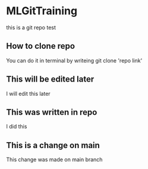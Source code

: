 # MLGitTraining
this is a git repo test

## How to clone repo
You can do it in terminal by writeing git clone 'repo link' 

## This will be edited later
I will edit this later

## This was written in repo
I did this

## This is a change on main
This change was made on main branch
